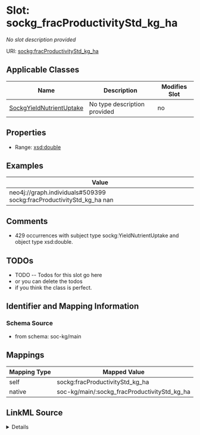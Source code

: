 

# Slot: sockg_fracProductivityStd_kg_ha


_No slot description provided_





URI: [sockg:fracProductivityStd_kg_ha](http://www.semanticweb.org/sockg/ontologies/2024/0/soil-carbon-ontology/fracProductivityStd_kg_ha)



<!-- no inheritance hierarchy -->





## Applicable Classes

| Name | Description | Modifies Slot |
| --- | --- | --- |
| [SockgYieldNutrientUptake](../classes/SockgYieldNutrientUptake.md) | No type description provided |  no  |







## Properties

* Range: [xsd:double](http://www.w3.org/2001/XMLSchema#double)






## Examples

| Value |
| --- |
| neo4j://graph.individuals#509399 sockg:fracProductivityStd_kg_ha nan |

## Comments

* 429 occurrences with subject type sockg:YieldNutrientUptake and object type xsd:double.

## TODOs

* TODO -- Todos for this slot go here
* or you can delete the todos
* if you think the class is perfect.

## Identifier and Mapping Information







### Schema Source


* from schema: soc-kg/main




## Mappings

| Mapping Type | Mapped Value |
| ---  | ---  |
| self | sockg:fracProductivityStd_kg_ha |
| native | soc-kg/main/:sockg_fracProductivityStd_kg_ha |




## LinkML Source

<details>
```yaml
name: sockg_fracProductivityStd_kg_ha
description: No slot description provided
todos:
- TODO -- Todos for this slot go here
- or you can delete the todos
- if you think the class is perfect.
comments:
- 429 occurrences with subject type sockg:YieldNutrientUptake and object type xsd:double.
examples:
- value: neo4j://graph.individuals#509399 sockg:fracProductivityStd_kg_ha nan
from_schema: soc-kg/main
rank: 1000
slot_uri: sockg:fracProductivityStd_kg_ha
alias: sockg_fracProductivityStd_kg_ha
domain_of:
- sockg_YieldNutrientUptake
range: double

```
</details>